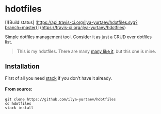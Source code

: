 # hdotfiles
[![Build status] (https://api.travis-ci.org/ilya-yurtaev/hdotfiles.svg?branch=master)] (https://travis-ci.org/ilya-yurtaev/hdotfiles)

Simple dotfiles management tool. Consider it as just a CRUD over dotfiles list.

> This is my hdotfiles. There are many [many like it](https://dotfiles.github.io), but this one is mine.

## Installation

First of all you need [stack](http://docs.haskellstack.org/en/stable/README/#how-to-install) if you don't have it already.

#### From source:
```
git clone https://github.com/ilya-yurtaev/hdotfiles
cd hdotfiles
stack install
```
